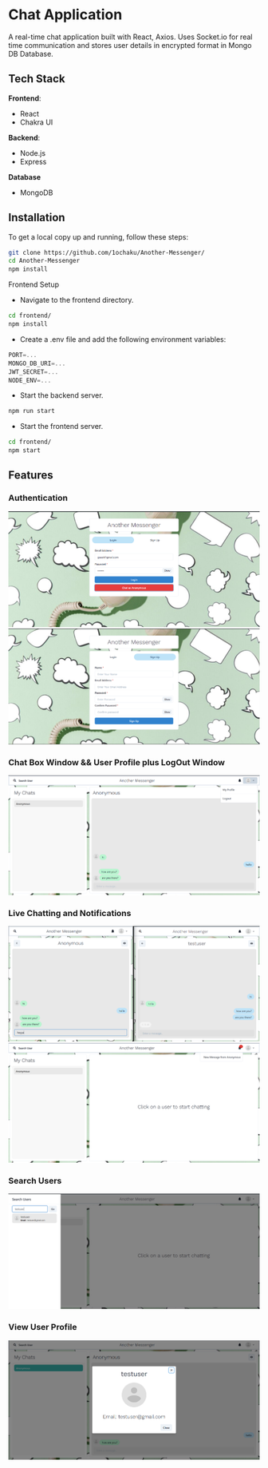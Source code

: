 # Chat Application

A real-time chat application built with React, Axios. Uses Socket.io for real time communication and stores user details in encrypted format in Mongo DB Database.

## Tech Stack

**Frontend**:
- React
- Chakra UI
  
**Backend**:
- Node.js
- Express

**Database**
- MongoDB

## Installation

To get a local copy up and running, follow these steps:

```bash
git clone https://github.com/1ochaku/Another-Messenger/
cd Another-Messenger
npm install
```


Frontend Setup
- Navigate to the frontend directory.
```bash
cd frontend/
npm install
```

- Create a .env file and add the following environment variables:
```js
PORT=...
MONGO_DB_URI=...
JWT_SECRET=...
NODE_ENV=...
```

- Start the backend server.
```bash
npm run start
```

- Start the frontend server.
```bash
cd frontend/
npm start
```
## Features
### Authentication

![](https://github.com/1ochaku/Another-Messenger/blob/main/ScreenShots/Login.png)
![](https://github.com/1ochaku/Another-Messenger/blob/main/ScreenShots/SignUp.png)

### Chat Box Window && User Profile plus LogOut Window

![](https://github.com/1ochaku/Another-Messenger/blob/main/ScreenShots/UserProfile%26Logout.png)

### Live Chatting and Notifications

![](https://github.com/1ochaku/Another-Messenger/blob/main/ScreenShots/Live%20Chat%20and%20Typing%20Indicator.png)
![](https://github.com/1ochaku/Another-Messenger/blob/main/ScreenShots/Notifications.png)

### Search Users

![](https://github.com/1ochaku/Another-Messenger/blob/main/ScreenShots/Search%20Tab.png)

### View User Profile

![](https://github.com/1ochaku/Another-Messenger/blob/main/ScreenShots/Profile.png)


